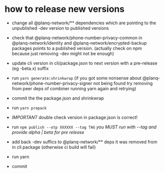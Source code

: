 # how to release new versions

- change all @planq-network/** dependencies which are pointing to the unpublished -dev version to published versions

- check that @planq-network/phone-number-privacy-common in @planq-network/identity  and @planq-network/encrypted-backup packages points to a published version. (actually check on npm because just removing -dev might not be enough)

- update cli version in cli/package.json to next version with a pre-release (eg -beta.x) suffix

- run `yarn generate:shrinkwrap` (if you got some nonsense about @planq-network/phone-number-privacy-signer not being found try removing from peer deps of combiner running yarn again and retrying)

- commit the the package.json and shrinkwrap

- run `yarn prepack`

- *IMPORTANT* double check version in package.json is correct!

- run `npm publish --otp XXXXXX --tag TAG` *you MUST run with --tag and provide alpha | beta for pre release*

- add back -dev suffics to @planq-network/** deps it was removed from in cli package (otherwise ci build will fail)

- run yarn

- commit
